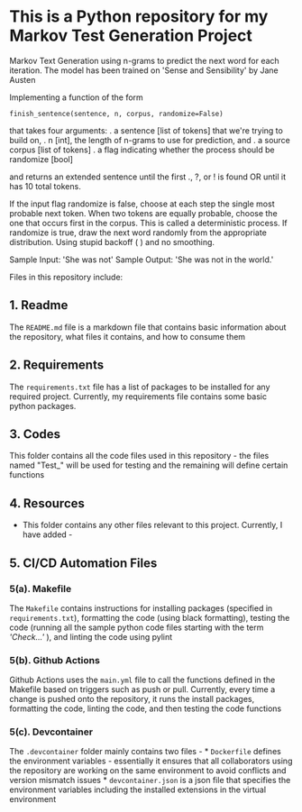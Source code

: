 # This is a Python repository for my Markov Test Generation Project

Markov Text Generation using n-grams to predict the next word for each iteration.
The model has been trained on 'Sense and Sensibility' by Jane Austen

Implementing a function of the form

```
finish_sentence(sentence, n, corpus, randomize=False)
```

that takes four arguments:
. a sentence [list of tokens] that we're trying to build on,
. n [int], the length of n-grams to use for prediction, and
. a source corpus [list of tokens]
. a flag indicating whether the process should be randomize [bool]

and returns an extended sentence until the first ., ?, or ! is found OR until it has 10 total tokens.


If the input flag randomize is false, choose at each step the single most probable next token. When two
tokens are equally probable, choose the one that occurs first in the corpus. This is called a deterministic
process. If randomize is true, draw the next word randomly from the appropriate distribution.
Using stupid backoff ( ) and no smoothing.


Sample Input: 'She was not'
Sample Output: 'She was not in the world.'





Files in this repository include:


## 1. Readme
  The `README.md` file is a markdown file that contains basic information about the repository, what files it contains, and how to consume them


## 2. Requirements
  The `requirements.txt` file has a list of packages to be installed for any required project. Currently, my requirements file contains some basic python packages.


## 3. Codes
  This folder contains all the code files used in this repository - the files named "Test_" will be used for testing and the remaining will define certain functions


## 4. Resources
  -  This folder contains any other files relevant to this project. Currently, I have added -


## 5. CI/CD Automation Files


  ### 5(a). Makefile
  The `Makefile` contains instructions for installing packages (specified in `requirements.txt`), formatting the code (using black formatting), testing the code (running all the sample python code files starting with the term *'Check...'* ), and linting the code using pylint


  ### 5(b). Github Actions
  Github Actions uses the `main.yml` file to call the functions defined in the Makefile based on triggers such as push or pull. Currently, every time a change is pushed onto the repository, it runs the install packages, formatting the code, linting the code, and then testing the code functions


  ### 5(c). Devcontainer
  The `.devcontainer` folder mainly contains two files - 
    * `Dockerfile` defines the environment variables - essentially it ensures that all collaborators using the repository are working on the same environment to avoid conflicts and version mismatch issues
    * `devcontainer.json` is a json file that specifies the environment variables including the installed extensions in the virtual environment
